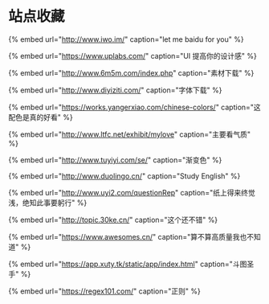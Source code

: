 # 站点收藏

{% embed url="http://www.iwo.im/" caption="let me baidu for you" %}

{% embed url="https://www.uplabs.com/" caption="UI 提高你的设计感" %}

{% embed url="http://www.6m5m.com/index.php" caption="素材下载" %}

{% embed url="http://www.diyiziti.com/" caption="字体下载" %}

{% embed url="https://works.yangerxiao.com/chinese-colors/" caption="这配色是真的好看" %}

{% embed url="http://www.ltfc.net/exhibit/mylove" caption="主要看气质" %}

{% embed url="http://www.tuyiyi.com/se/" caption="渐变色" %}

{% embed url="http://www.duolingo.cn/" caption="Study English" %}

{% embed url="http://www.uyi2.com/questionRep" caption="纸上得来终觉浅，绝知此事要躬行" %}

{% embed url="http://topic.30ke.cn/" caption="这个还不错" %}

{% embed url="https://www.awesomes.cn/" caption="算不算高质量我也不知道" %}

{% embed url="https://app.xuty.tk/static/app/index.html" caption="斗图圣手" %}

{% embed url="https://regex101.com/" caption="正则" %}







